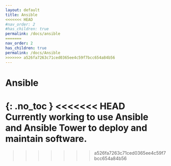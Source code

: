 ```yaml
---
layout: default
title: Ansible
<<<<<<< HEAD
#nav_order: 2
#has_children: true
permalink: /docs/ansible
=======
nav_order: 2
has_children: true
permalink: /docs/Ansible
>>>>>>> a526fa7263c71ced0365ee4c59f7bcc654a84b56
---
```


# Ansible
{: .no_toc }
<<<<<<< HEAD
Currently working to use Ansible and Ansible Tower to deploy and maintain software. 
=======
>>>>>>> a526fa7263c71ced0365ee4c59f7bcc654a84b56
